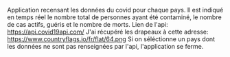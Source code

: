 Application recensant les données du covid pour chaque pays. 
Il est indiqué en temps réel le nombre total de personnes ayant été contaminé, le nombre de cas actifs, guéris et le nombre de morts.
Lien de l'api: https://api.covid19api.com/
J'ai récupéré les drapeaux à cette adresse: https://www.countryflags.io/fr/flat/64.png
Si on séléctionne un pays dont les données ne sont pas renseignées par l'api, l'application se ferme.
